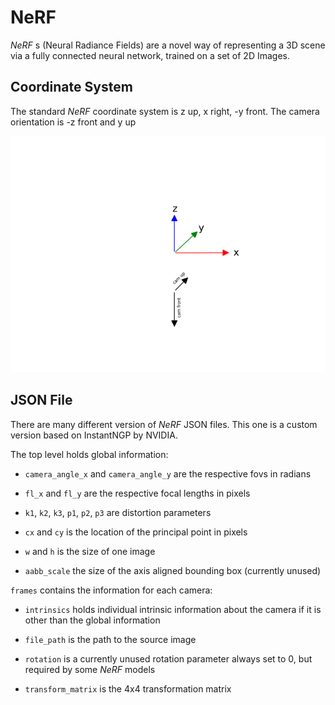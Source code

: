 # NeRF

*NeRF* s (Neural Radiance Fields) are a novel way of representing a 3D scene via a fully connected neural network, trained on a set of 2D Images.

## Coordinate System

The standard *NeRF* coordinate system is z up,
x right, -y front. The camera orientation is
-z front and y up



![image](./NeRF_coordinatesystem.png)

## JSON File

There are many different version of *NeRF* JSON files. This one is a custom version based on InstantNGP by NVIDIA.

The top level holds global information:


* `camera_angle_x` and `camera_angle_y` are the respective fovs in radians


* `fl_x` and `fl_y` are the respective focal lengths in pixels


* `k1`, `k2`, `k3`, `p1`, `p2`, `p3` are distortion parameters


* `cx` and `cy` is the location of the principal point in pixels


* `w` and `h` is the size of one image


* `aabb_scale` the size of the axis aligned bounding box (currently unused)

`frames` contains the information for each camera:


* `intrinsics` holds individual intrinsic information about the camera if it is other than the global information


* `file_path` is the path to the source image


* `rotation` is a currently unused rotation parameter always set to 0, but required by some *NeRF* models


* `transform_matrix` is the 4x4 transformation matrix
